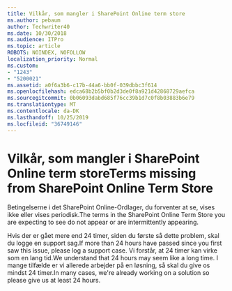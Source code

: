 ```yaml
---
title: Vilkår, som mangler i SharePoint Online term store
ms.author: pebaum
author: Techwriter40
ms.date: 10/30/2018
ms.audience: ITPro
ms.topic: article
ROBOTS: NOINDEX, NOFOLLOW
localization_priority: Normal
ms.custom:
- "1243"
- "5200021"
ms.assetid: a0f6a3b6-c17b-44a6-bb0f-039dbbc3f614
ms.openlocfilehash: edca68b2b5bf0b2d3de0f8a921d42868729aefca
ms.sourcegitcommit: 0b06093dabd685f76cc39b1d7c0f8b03883b6e79
ms.translationtype: MT
ms.contentlocale: da-DK
ms.lasthandoff: 10/25/2019
ms.locfileid: "36749146"
---
```

# <a name="terms-missing-from-sharepoint-online-term-store"></a><span data-ttu-id="e7619-102">Vilkår, som mangler i SharePoint Online term store</span><span class="sxs-lookup"><span data-stu-id="e7619-102">Terms missing from SharePoint Online Term Store</span></span>

<span data-ttu-id="e7619-103">Betingelserne i det SharePoint Online-Ordlager, du forventer at se, vises ikke eller vises periodisk.</span><span class="sxs-lookup"><span data-stu-id="e7619-103">The terms in the SharePoint Online Term Store you are expecting to see do not appear or are intermittently appearing.</span></span>
  
<span data-ttu-id="e7619-104">Hvis der er gået mere end 24 timer, siden du første så dette problem, skal du logge en support sag.</span><span class="sxs-lookup"><span data-stu-id="e7619-104">If more than 24 hours have passed since you first saw this issue, please log a support case.</span></span> <span data-ttu-id="e7619-105">Vi forstår, at 24 timer kan virke som en lang tid.</span><span class="sxs-lookup"><span data-stu-id="e7619-105">We understand that 24 hours may seem like a long time.</span></span> <span data-ttu-id="e7619-106">I mange tilfælde er vi allerede arbejder på en løsning, så skal du give os mindst 24 timer.</span><span class="sxs-lookup"><span data-stu-id="e7619-106">In many cases, we're already working on a solution so please give us at least 24 hours.</span></span>
  